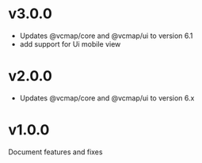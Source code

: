 # v3.0.0

- Updates @vcmap/core and @vcmap/ui to version 6.1
- add support for Ui mobile view

# v2.0.0

- Updates @vcmap/core and @vcmap/ui to version 6.x

# v1.0.0

Document features and fixes
